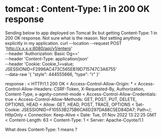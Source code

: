 
# tomcat : Content-Type: 1 in 200 OK response

Sending below to app deployed on Tomcat 9x but getting Content-Type: 1 in 200 OK response. Not sure what is the reason. Not setting anything explicitly in my application.
curl --location --request POST 'http://x.x.x.x:8080/api/v1/enterp' \
--header 'Authorization: Basic Og==' \
--header 'Content-Type: application/json' \
--header 'Cookie: Cookie_1=value; JSESSIONID=F2996AC473C565EB19D715747C3A6755' \
--data-raw '{
"style": 444555666,
"type": "r"
}'

response :
< HTTP/1.1 200 OK
< Access-Control-Allow-Origin: *
< Access-Control-Allow-Headers: CSRF-Token, X-Requested-By, Authorization, Content-Type, x-agnity-commit-mode
< Access-Control-Allow-Credentials: true
< Access-Control-Allow-Methods: GET, POST, PUT, DELETE, OPTIONS, HEAD
< Allow: GET, HEAD, POST, TRACE, OPTIONS
< Set-Cookie: JSESSIONID=F10553B275B6CA6D297DA88C5ED84DA7; Path=/; HttpOnly
< Connection: Keep-Alive
< Date: Tue, 01 Nov 2022 13:22:25 GMT
< Content-Length: 63
< Content-Type: 1
< Server: Apache-Coyote/1.1

What does Content-Type: 1 means ?

        
